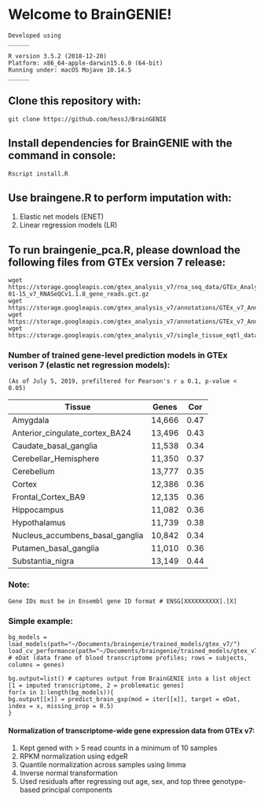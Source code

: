 # Welcome to BrainGENIE!

``` 
Developed using
______ 

R version 3.5.2 (2018-12-20)
Platform: x86_64-apple-darwin15.6.0 (64-bit)
Running under: macOS Mojave 10.14.5
______
```

## Clone this repository with:
`git clone https://github.com/hessJ/BrainGENIE`

## Install dependencies for BrainGENIE with the command in console:
`Rscript install.R`

## Use braingene.R to perform imputation with:
1. Elastic net models (ENET)
2. Linear regression models (LR)

## To run braingenie_pca.R, please download the following files from GTEx version 7 release:
```
wget https://storage.googleapis.com/gtex_analysis_v7/rna_seq_data/GTEx_Analysis_2016-01-15_v7_RNASeQCv1.1.8_gene_reads.gct.gz
wget https://storage.googleapis.com/gtex_analysis_v7/annotations/GTEx_v7_Annotations_SampleAttributesDS.txt
wget https://storage.googleapis.com/gtex_analysis_v7/annotations/GTEx_v7_Annotations_SubjectPhenotypesDS.txt
wget https://storage.googleapis.com/gtex_analysis_v7/single_tissue_eqtl_data/GTEx_Analysis_v7_eQTL_covariates.tar.gz
```

### Number of trained gene-level prediction models in GTEx verison 7 (elastic net regression models):
`(As of July 5, 2019, prefiltered for Pearson's r ≥ 0.1, p-value < 0.05)`

 |                        Tissue    |  Genes  |  Cor |
 | -------------------------------  | ------- | ---- |
 |                        Amygdala  | 14,666  | 0.47 |
 |  Anterior_cingulate_cortex_BA24  | 13,496  | 0.43 |
 |           Caudate_basal_ganglia  | 11,538  | 0.34 |
 |           Cerebellar_Hemisphere  | 11,350  | 0.37 |
 |                      Cerebellum  | 13,777  | 0.35 |
 |                          Cortex  | 12,386  | 0.36 |
 |              Frontal_Cortex_BA9  | 12,135  | 0.36 |
 |                     Hippocampus  | 11,082  | 0.36 |
 |                    Hypothalamus  | 11,739  | 0.38 |
 | Nucleus_accumbens_basal_ganglia  | 10,842  | 0.34 |
 |           Putamen_basal_ganglia  | 11,010  | 0.36 |
 |                Substantia_nigra  | 13,149  | 0.44 |

### Note: 
`Gene IDs must be in Ensembl gene ID format # ENSG[XXXXXXXXXX].[X]`

### Simple example:
```
bg_models = load_models(path="~/Documents/braingenie/trained_models/gtex_v7/")
load_cv_performance(path="~/Documents/braingenie/trained_models/gtex_v7/")
# eDat (data frame of blood transcriptome profiles; rows = subjects, columns = genes)

bg.output=list() # captures output from BrainGENIE into a list object [1 = imputed transcriptome, 2 = problematic genes]
for(x in 1:length(bg_models)){
bg.output[[x]] = predict_brain_gxp(mod = iter[[x]], target = eDat, index = x, missing_prop = 0.5)
}

```

#### Normalization of transcriptome-wide gene expression data from GTEx v7:
1. Kept gened with > 5 read counts in a minimum of 10 samples
2. RPKM normalization using edgeR 
3. Quantile normalization across samples using limma
4. Inverse normal transformation
5. Used residuals after regressing out age, sex, and top three genotype-based principal components

